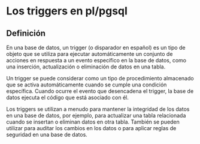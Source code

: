 # Los triggers en pl/pgsql

## Definición

En una base de datos, un trigger (o disparador en español) es un tipo de objeto que se utiliza para ejecutar automáticamente un conjunto de acciones en respuesta a un evento específico en la base de datos, como una inserción, actualización o eliminación de datos en una tabla.

Un trigger se puede considerar como un tipo de procedimiento almacenado que se activa automáticamente cuando se cumple una condición específica. Cuando ocurre el evento que desencadena el trigger, la base de datos ejecuta el código que está asociado con él.

Los triggers se utilizan a menudo para mantener la integridad de los datos en una base de datos, por ejemplo, para actualizar una tabla relacionada cuando se insertan o eliminan datos en otra tabla. También se pueden utilizar para auditar los cambios en los datos o para aplicar reglas de seguridad en una base de datos.
